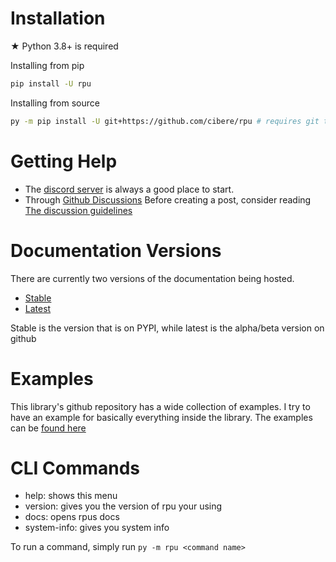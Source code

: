 # Installation

★ Python 3.8+ is required

Installing from pip

```bash
pip install -U rpu
```

Installing from source

```bash
py -m pip install -U git+https://github.com/cibere/rpu # requires git to be installed
```

# Getting Help

- The <a href="https://discord.gg/pP4mKKbRvk">discord server</a> is always a good place to start.
- Through <a href="https://github.com/cibere/rpu/discussions">Github Discussions</a> Before creating a post, consider reading <a href="https://github.com/cibere/rpu/discussions/1">The discussion guidelines</a>

# Documentation Versions

There are currently two versions of the documentation being hosted.

- <a href="https://rpu.cibere.dev/stable/index">Stable</a>
- <a href="https://rpu.cibere.dev/latest/index">Latest</a>

Stable is the version that is on PYPI, while latest is the alpha/beta version on github

# Examples

This library's github repository has a wide collection of examples.
I try to have an example for basically everything inside the library.
The examples can be <a href="https://github.com/cibere/rpu/tree/main/examples">found here</a>

# CLI Commands

- help: shows this menu
- version: gives you the version of rpu your using
- docs: opens rpus docs
- system-info: gives you system info

To run a command, simply run `py -m rpu <command name>`

